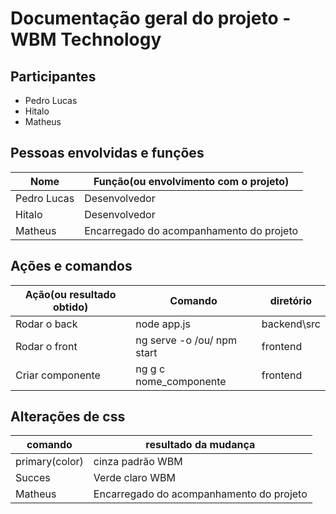 # Documentação geral do projeto - WBM Technology

## Participantes

- Pedro Lucas 
- Hitalo
- Matheus


## Pessoas envolvidas e funções

| Nome               | Função(ou envolvimento com o projeto)    |
| ------------------ | ---------------------------------------- |
| Pedro Lucas        | Desenvolvedor                            |
| Hitalo             | Desenvolvedor                            |
| Matheus            | Encarregado do acompanhamento do projeto |

## Ações e comandos 

| Ação(ou resultado obtido) | Comando                                  | diretório                                |
| ------------------------- | ---------------------------------------- | ---------------------------------------- |
| Rodar o back              | node app.js                              | backend\src                              |
| Rodar o front             | ng serve -o /ou/ npm start               | frontend                                 |
| Criar componente          | ng g c nome_componente                   | frontend                                 |

## Alterações de css

| comando            | resultado da mudança                     |
| ------------------ | ---------------------------------------- |
| primary(color)     | cinza padrão WBM                         |
| Succes             | Verde claro WBM                          |
| Matheus            | Encarregado do acompanhamento do projeto |


